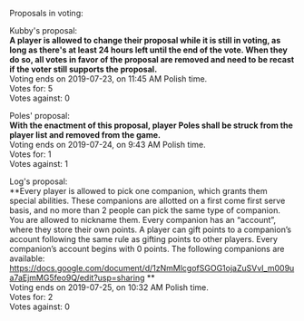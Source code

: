 Proposals in voting:  

Kubby's proposal:  
**A player is allowed to change their proposal while it is still in voting, as long as there's at least 24 hours left until the end of the vote. When they do so, all votes in favor of the proposal are removed and need to be recast if the voter still supports the proposal.**  
Voting ends on 2019-07-23, on 11:45 AM Polish time.  
Votes for: 5  
Votes against: 0

Poles' proposal:  
**With the enactment of this proposal, player Poles shall be struck from the player list and removed from the game.**  
Voting ends on 2019-07-24, on 9:43 AM Polish time.  
Votes for: 1  
Votes against: 1

Log's proposal:  
**Every player is allowed to pick one companion, which grants them special abilities. These companions are allotted on a first come first serve basis, and no more than 2 people can pick the same type of companion. You are allowed to nickname them. Every companion has an “account”, where they store their own points. A player can gift points to a companion’s account following the same rule as gifting points to other players. Every companion’s account begins with 0 points. The following companions are available: https://docs.google.com/document/d/1zNmMlcgofSGOG1ojaZuSVvI_m009ua7aEjmMG5feo9Q/edit?usp=sharing **  
Voting ends on 2019-07-25, on 10:32 AM Polish time.  
Votes for: 2  
Votes against: 0
